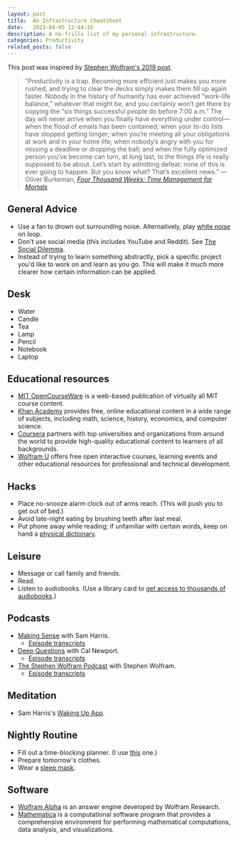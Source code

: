 ```yaml
---
layout: post
title:  An Infrastructure Cheatsheet
date:   2023-04-05 12:44:16
description: A no-frills list of my personal infrastructure. 
categories: Productivity
related_posts: false
---
```


This post was inspired by [Stephen Wolfram's 2019 post](https://writings.stephenwolfram.com/2019/02/seeking-the-productive-life-some-details-of-my-personal-infrastructure/).

> “Productivity is a trap. Becoming more efficient just makes you more rushed, and trying to clear the decks simply makes them fill up again faster. Nobody in the history of humanity has ever achieved “work-life balance,” whatever that might be, and you certainly won’t get there by copying the “six things successful people do before 7:00 a.m.” The day will never arrive when you finally have everything under control—when the flood of emails has been contained; when your to-do lists have stopped getting longer; when you’re meeting all your obligations at work and in your home life; when nobody’s angry with you for missing a deadline or dropping the ball; and when the fully optimized person you’ve become can turn, at long last, to the things life is really supposed to be about. Let’s start by admitting defeat: none of this is ever going to happen. But you know what? That’s excellent news.” &mdash;Oliver Burkeman, *[Four Thousand Weeks: Time Management for Mortals](https://www.amazon.com/Four-Thousand-Weeks-Management-Mortals/dp/0374159122)*


## General Advice
- Use a fan to drown out surrounding noise. Alternatively, play [white noise](https://open.spotify.com/track/5UBonaClAZVfzxJNn8nnhh?si=574507e8b3744f00) on loop.
- Don't use social media (this includes YouTube and Reddit). See [The Social Dilemma](https://www.netflix.com/title/81254224).
- Instead of trying to learn something abstractly, pick a specific project you'd like to work on and learn as you go. This will make it much more clearer how certain information can be applied. 


## Desk
- Water
- Candle
- Tea
- Lamp
- Pencil
- Notebook
- Laptop


## Educational resources
- [MIT OpenCourseWare](https://ocw.mit.edu) is a web-based publication of virtually all MIT course content.
- [Khan Academy](https://www.khanacademy.org) provides free, online educational content in a wide range of subjects, including math, science, history, economics, and computer science.
- [Coursera](https://www.google.com/search?client=safari&rls=en&q=coursera&ie=UTF-8&oe=UTF-8) partners with top universities and organizations from around the world to provide high-quality educational content to learners of all backgrounds.
- [Wolfram U](https://www.wolfram.com/wolfram-u/) offers free open interactive courses, learning events and other educational resources for professional and technical development.

## Hacks
- Place no-snooze alarm clock out of arms reach. (This will push you to get out of bed.)
- Avoid late-night eating by brushing teeth after last meal. 
- Put phone away while reading; if unfamiliar with certain words, keep on hand a [physical dictionary](https://www.amazon.com/Paperback-Oxford-English-Dictionary-Dictionaries/dp/0199640947/ref=sr_1_1?crid=179MX4LD71LPV&keywords=oxford+dictionary&qid=1681314435&s=audible&sprefix=oxford+dictio%2Caudible%2C188&sr=1-1-catcorr). 

## Leisure
- Message or call family and friends.
- Read. 
- Listen to audiobooks. (Use a library card to [get access to thousands of audiobooks](https://help.libbyapp.com/en-us/6144.htm).)

## Podcasts
- [Making Sense](https://open.spotify.com/show/5rgumWEx4FsqIY8e1wJNAk?si=0597ac75f6b14d5d) with Sam Harris. 
    - [Episode transcripts](https://steno.ai/making-sense-with-sam-harris-14)
- [Deep Questions](https://open.spotify.com/show/0e9lFr3AdJByoBpM6tAbxD?si=74930b088d064971) with Cal Newport.
    - [Episode transcripts](https://steno.ai/deep-questions-with-cal-newport)
- [The Stephen Wolfram Podcast](https://open.spotify.com/show/0DAMKPOlWsIFDw5uKOopir?si=46646345af1c4eac) with Stephen Wolfram.
    - [Episode transcripts](https://steno.ai/the-stephen-wolfram-podcast)


## Meditation
- Sam Harris's [Waking Up App](https://www.wakingup.com).


## Nightly Routine
- Fill out a time-blocking planner. (I use [this](https://www.timeblockplanner.com) one.)
- Prepare tomorrow's clothes.
- Wear a [sleep mask](https://www.amazon.com/Contoured-Sleeping-Blindfold-Concave-Meditation/dp/B07KC5DWCC/ref=zg_bs_3764231_sccl_1/132-0947972-7044716?th=1).

## Software
- [Wolfram Alpha](https://www.wolframalpha.com) is an answer engine developed by Wolfram Research.
- [Mathematica](https://www.wolfram.com/mathematica/) is a computational software program that provides a comprehensive environment for performing mathematical computations, data analysis, and visualizations.
